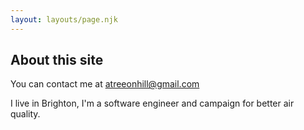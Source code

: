 ```yaml
---
layout: layouts/page.njk
---
```


## About this site

You can contact me at <a href="mailto:atreeonhill@gmail.com">atreeonhill@gmail.com</a>

I live in Brighton, I'm a software engineer and campaign for better air quality.